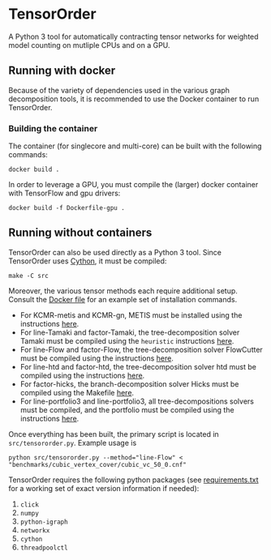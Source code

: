 # TensorOrder
A Python 3 tool for automatically contracting tensor networks for weighted model counting on mutliple CPUs and on a GPU.

## Running with docker
Because of the variety of dependencies used in the various graph decomposition tools, it is recommended to use the Docker container to run TensorOrder.

### Building the container
The container (for singlecore and multi-core) can be built with the following commands:
```
docker build .
```

In order to leverage a GPU, you must compile the (larger) docker container with TensorFlow and gpu drivers:
```
docker build -f Dockerfile-gpu .
```


## Running without containers
TensorOrder can also be used directly as a Python 3 tool. Since TensorOrder uses [Cython](https://cython.org/), it must be compiled:
```
make -C src
```

Moreover, the various tensor methods each require additional setup. Consult the [Docker file](Dockerfile) for an example set of installation commands.
* For KCMR-metis and KCMR-gn, METIS must be installed using the instructions [here](src/tensorcsp).
* For line-Tamaki and factor-Tamaki, the tree-decomposition solver Tamaki must be compiled using the `heuristic` instructions [here](solvers/TCS-Meiji).
* For line-Flow and factor-Flow, the tree-decomposition solver FlowCutter must be compiled using the instructions [here](solvers/flow-cutter-pace17).
* For line-htd and factor-htd, the tree-decomposition solver htd must be compiled using the instructions [here](solvers/htd-master).
* For factor-hicks, the branch-decomposition solver Hicks must be compiled using the Makefile [here](solvers/hicks).
* For line-portfolio3 and line-portfolio3, all tree-decompositions solvers must be compiled, and the portfolio must be compiled using the instructions [here](solvers/portfolio).

Once everything has been built, the primary script is located in `src/tensororder.py`. Example usage is
```
python src/tensororder.py --method="line-Flow" < "benchmarks/cubic_vertex_cover/cubic_vc_50_0.cnf"
```

TensorOrder requires the following python packages (see [requirements.txt](requirements.txt) for a working set of exact version information if needed):
1. `click`
2. `numpy`
3. `python-igraph`
4. `networkx`
5. `cython`
6. `threadpoolctl`
